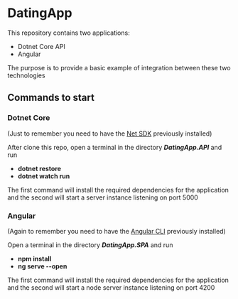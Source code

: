 # DatingApp

This repository contains two applications:

- Dotnet Core API
- Angular 

The purpose is to provide a basic example of integration between these two technologies 

## Commands to start

### Dotnet Core

(Just to remember you need to have the [Net SDK](https://www.microsoft.com/net) previously installed)

After clone this repo, open a terminal in the directory _**DatingApp.API**_ and run 
- **dotnet restore**
-  **dotnet watch run**

The first command will install the required dependencies for the application and 
the second will start a server instance listening on port 5000



### Angular

(Again to remember you need to have the [Angular CLI](https://cli.angular.io/) previously installed)

Open a terminal in the directory _**DatingApp.SPA**_ and run

- **npm install**
- **ng serve --open**


The first command will install the required dependencies for the application and
the second will start a node server instance listening on port 4200
